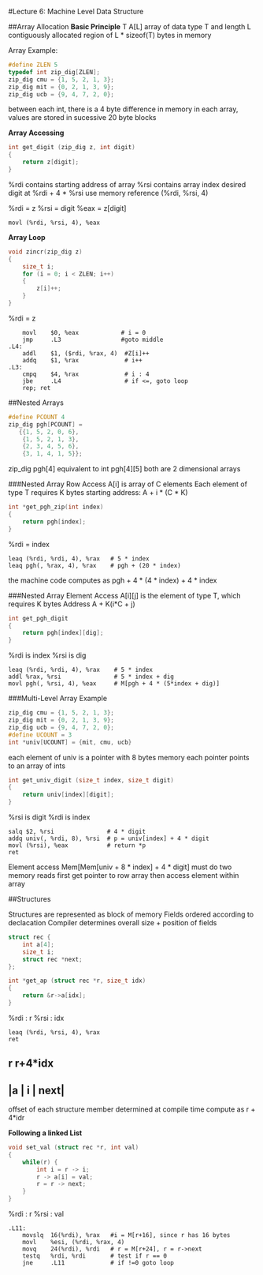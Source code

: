 #Lecture 6: Machine Level Data Structure

##Array Allocation 
__Basic Principle__
T A[L]
array of data type T and length L
contiguously allocated region of L * sizeof(T) bytes in memory 

Array Example:
```C
#define ZLEN 5
typedef int zip_dig[ZLEN];
zip_dig cmu = {1, 5, 2, 1, 3};
zip_dig mit = {0, 2, 1, 3, 9};
zip_dig ucb = {9, 4, 7, 2, 0};
```
between each int, there is a 4 byte difference in memory 
in each array, values are stored in sucessive 20 byte blocks 

__Array Accessing__

```C
int get_digit (zip_dig z, int digit)
{
	return z[digit];
}
```
%rdi contains starting address of array
%rsi contains array index
desired digit at %rdi + 4 * %rsi
use memory reference (%rdi, %rsi, 4)

%rdi = z 
%rsi = digit
%eax = z[digit]

```Assembly
movl (%rdi, %rsi, 4), %eax 
```
__Array Loop__

```C
void zincr(zip_dig z)
{
	size_t i;
	for (i = 0; i < ZLEN; i++)
	{ 
		z[i]++;
	}
}
```
%rdi = z

```Assembly
	movl	$0, %eax 			# i = 0 
	jmp 	.L3 				#goto middle 
.L4:
	addl 	$1, ($rdi, %rax, 4)  #Z[i]++
	addq 	$1, %rax 			 # i++
.L3:
	cmpq 	$4, %rax 			 # i : 4
	jbe     .L4 				 # if <=, goto loop
	rep; ret 
```

##Nested Arrays 

```C
#define PCOUNT 4 
zip_dig pgh[PCOUNT] = 
   {{1, 5, 2, 0, 6},
	{1, 5, 2, 1, 3},
	{2, 3, 4, 5, 6},
	{3, 1, 4, 1, 5}};
```

zip_dig pgh[4] equivalent to int pgh[4][5]
both are 2 dimensional arrays 

###Nested Array Row Access
A[i] is array of C elements 
Each element of type T requires K bytes 
starting address: A + i * (C * K)

```C
int *get_pgh_zip(int index)
{
	return pgh[index];
}
```
%rdi = index
```Assembly
leaq (%rdi, %rdi, 4), %rax   # 5 * index
leaq pgh(, %rax, 4), %rax    # pgh + (20 * index)
```
the machine code computes as pgh + 4 * (4 * index) + 4 * index

###Nested Array Element Access
A[i][j] is the element of type T, which requires K bytes 
Address A + K(i*C + j)

```C
int get_pgh_digit
{
	return pgh[index][dig];
}
```
%rdi is index
%rsi is dig

```Assembly 
leaq (%rdi, %rdi, 4), %rax    # 5 * index
addl %rax, %rsi  			  # 5 * index + dig 
movl pgh(, %rsi, 4), %eax     # M[pgh + 4 * (5*index + dig)]
```

###Multi-Level Array Example 

```C
zip_dig cmu = {1, 5, 2, 1, 3};
zip_dig mit = {0, 2, 1, 3, 9};
zip_dig ucb = {9, 4, 7, 2, 0};
#define UCOUNT = 3
int *univ[UCOUNT] = {mit, cmu, ucb}
```
each element of univ is a pointer with 8 bytes memory 
each pointer points to an array of ints 

```C
int get_univ_digit (size_t index, size_t digit)
{
	return univ[index][digit];
}
```
%rsi is digit
%rdi is index
```Assembly 
salq $2, %rsi 				# 4 * digit
addq univ(, %rdi, 8), %rsi  # p = univ[index] + 4 * digit
movl (%rsi), %eax 			# return *p
ret 
```
Element access Mem[Mem[univ + 8 * index] + 4 * digit]
must do two memory reads
first get pointer to row array 
then access element within array 


##Structures 

Structures are represented as block of memory 
Fields ordered according to declacation 
Compiler determines overall size + position of fields 

```C
struct rec {
	int a[4];
	size_t i;
	struct rec *next;
};
```
```C
int *get_ap (struct rec *r, size_t idx)
{
	return &r->a[idx];
}
```
%rdi : r 
%rsi : idx 
```Assembly
leaq (%rdi, %rsi, 4), %rax 
ret 
```

 r 	r+4*idx    
------------------------
|a 			|  i | next|
------------------------
offset of each structure member determined at compile time 
compute as r + 4*idr 

__Following a linked List__

```C
void set_val (struct rec *r, int val)
{
	while(r) {
		int i = r -> i;
		r -> a[i] = val;
		r = r -> next;
	}
}
```

%rdi : r 
%rsi : val 

```Assembly 
.L11:
	movslq 	16(%rdi), %rax   #i = M[r+16], since r has 16 bytes
	movl 	%esi, (%rdi, %rax, 4)
	movq 	24(%rdi), %rdi   # r = M[r+24], r = r->next
	testq 	%rdi, %rdi       # test if r == 0
	jne 	.L11 			 # if !=0 goto loop 
```









